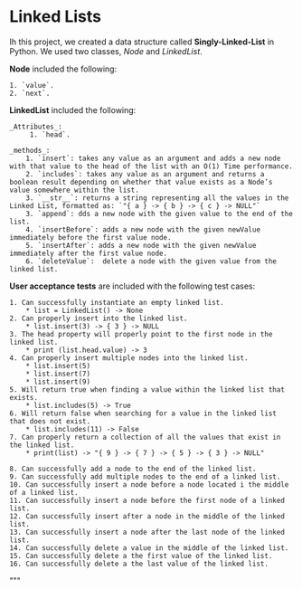# Linked Lists

Ih this project, we created a data structure called **Singly-Linked-List** in Python. We used two classes, _Node_ and _LinkedList_.

**Node** included the following:

    1. `value`.
    2. `next`.

**LinkedList** included the following:

    _Attributes_:
         1. `head`.

    _methods_:
        1. `insert`: takes any value as an argument and adds a new node with that value to the head of the list with an O(1) Time performance.
        2. `includes`: takes any value as an argument and returns a boolean result depending on whether that value exists as a Node’s value somewhere within the list.
        3. `__str__`: returns a string representing all the values in the Linked List, formatted as: `"{ a } -> { b } -> { c } -> NULL"`
        3. `append`: dds a new node with the given value to the end of the list.
        4. `insertBefore`: adds a new node with the given newValue immediately before the first value node.
        5. `insertAfter`: adds a new node with the given newValue immediately after the first value node.
        6. `deleteValue`:  delete a node with the given value from the linked list.

**User acceptance tests** are included with the following test cases:

    1. Can successfully instantiate an empty linked list.
        * list = LinkedList() -> None
    2. Can properly insert into the linked list.
        * list.insert(3) -> { 3 } -> NULL
    3. The head property will properly point to the first node in the linked list.
        * print (list.head.value) -> 3
    4. Can properly insert multiple nodes into the linked list.
        * list.insert(5)
        * list.insert(7)
        * list.insert(9)
    5. Will return true when finding a value within the linked list that exists.
        * list.includes(5) -> True
    6. Will return false when searching for a value in the linked list that does not exist.
        * list.includes(11) -> False
    7. Can properly return a collection of all the values that exist in the linked list.
        * print(list) -> "{ 9 } -> { 7 } -> { 5 } -> { 3 } -> NULL"

    8. Can successfully add a node to the end of the linked list.
    9. Can successfully add multiple nodes to the end of a linked list.
    10. Can successfully insert a node before a node located i the middle of a linked list.
    11. Can successfully insert a node before the first node of a linked list.
    12. Can successfully insert after a node in the middle of the linked list.
    13. Can successfully insert a node after the last node of the linked list.
    14. Can successfully delete a value in the middle of the linked list.
    15. Can successfully delete a the first value of the linked list.
    16. Can successfully delete a the last value of the linked list.
"""

